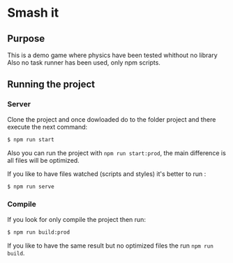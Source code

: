 # Smash it

## Purpose
This is a demo game where physics have been tested whithout no library
Also no task runner has been used, only npm scripts.

## Running the project

### Server
Clone the project and once dowloaded do to the folder project and there execute the next command:

```bash
$ npm run start
```

Also you can run the project with `npm run start:prod`, the main difference is all files will be optimized.

If you like to have files watched (scripts and styles) it's better to run :

```bash
$ npm run serve
```

### Compile
If you look for only compile the project then run:

```bash
$ npm run build:prod
```

If you like to have the same result but no optimized files the run `npm run build`.


